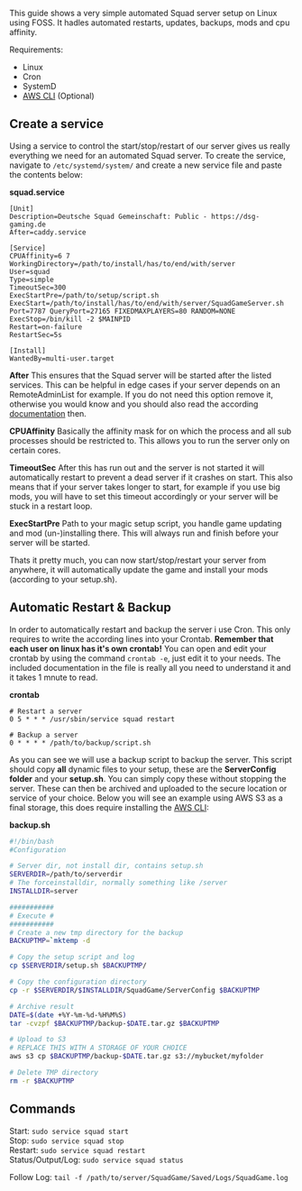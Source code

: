 This guide shows a very simple automated Squad server setup on Linux using FOSS.
It hadles automated restarts, updates, backups, mods and cpu affinity.

Requirements:
- Linux
- Cron
- SystemD
- [AWS CLI](https://aws.amazon.com/de/cli/) (Optional)

## Create a service
Using a service to control the start/stop/restart of our server gives us really everything we need for an automated Squad server.
To create the service, navigate to `/etc/systemd/system/` and create a new service file and paste the contents below:  

**squad.service**
```
[Unit]
Description=Deutsche Squad Gemeinschaft: Public - https://dsg-gaming.de
After=caddy.service

[Service]
CPUAffinity=6 7
WorkingDirectory=/path/to/install/has/to/end/with/server
User=squad
Type=simple
TimeoutSec=300
ExecStartPre=/path/to/setup/script.sh
ExecStart=/path/to/install/has/to/end/with/server/SquadGameServer.sh Port=7787 QueryPort=27165 FIXEDMAXPLAYERS=80 RANDOM=NONE
ExecStop=/bin/kill -2 $MAINPID
Restart=on-failure
RestartSec=5s

[Install]
WantedBy=multi-user.target
```
**After**
This ensures that the Squad server will be started after the listed services.
This can be helpful in edge cases if your server depends on an RemoteAdminList for example.
If you do not need this option remove it, otherwise you would know and you should also read
the according [documentation](https://www.freedesktop.org/software/systemd/man/systemd.unit.html#Wants=) then.

**CPUAffinity**
Basically the affinity mask for on which the process and all sub processes should be restricted to.
This allows you to run the server only on certain cores.

**TimeoutSec**
After this has run out and the server is not started it will automatically restart to prevent a dead server if it crashes on start.
This also means that if your server takes longer to start, for example if you use big mods, you will have to set this timeout
accordingly or your server will be stuck in a restart loop.

**ExecStartPre**
Path to your magic setup script, you handle game updating and mod (un-)installing there. This will always run
and finish before your server will be started.

Thats it pretty much, you can now start/stop/restart your server from anywhere,
it will automatically update the game and install your mods (according to your setup.sh).

## Automatic Restart & Backup
In order to automatically restart and backup the server i use Cron. This only requires to write the according lines into your Crontab.
**Remember that each user on linux has it's own crontab!** You can open and edit your crontab by using the command `crontab -e`, just edit it to your needs.
The included documentation in the file is really all you need to understand it and it takes 1 mnute to read.

**crontab**
```
# Restart a server
0 5 * * * /usr/sbin/service squad restart

# Backup a server
0 * * * * /path/to/backup/script.sh
```

As you can see we will use a backup script to backup the server. This script should copy **all** dynamic files to your setup,
these are the **ServerConfig folder** and your **setup.sh**. You can simply copy these without stopping the server. These can then be
archived and uploaded to the secure location or service of your choice. Below you will see an example using AWS S3 as a final storage,
this does require installing the [AWS CLI](https://aws.amazon.com/de/cli/):

**backup.sh**
```bash
#!/bin/bash
#Configuration

# Server dir, not install dir, contains setup.sh
SERVERDIR=/path/to/serverdir
# The forceinstalldir, normally something like /server
INSTALLDIR=server

###########
# Execute #
###########
# Create a new tmp directory for the backup
BACKUPTMP=`mktemp -d

# Copy the setup script and log
cp $SERVERDIR/setup.sh $BACKUPTMP/

# Copy the configuration directory
cp -r $SERVERDIR/$INSTALLDIR/SquadGame/ServerConfig $BACKUPTMP

# Archive result
DATE=$(date +%Y-%m-%d-%H%M%S)
tar -cvzpf $BACKUPTMP/backup-$DATE.tar.gz $BACKUPTMP

# Upload to S3 
# REPLACE THIS WITH A STORAGE OF YOUR CHOICE
aws s3 cp $BACKUPTMP/backup-$DATE.tar.gz s3://mybucket/myfolder

# Delete TMP directory
rm -r $BACKUPTMP
```
## Commands
Start: `sudo service squad start`  
Stop: `sudo service squad stop`  
Restart: `sudo service squad restart`  
Status/Output/Log: `sudo service squad status`  

Follow Log: `tail -f /path/to/server/SquadGame/Saved/Logs/SquadGame.log`
